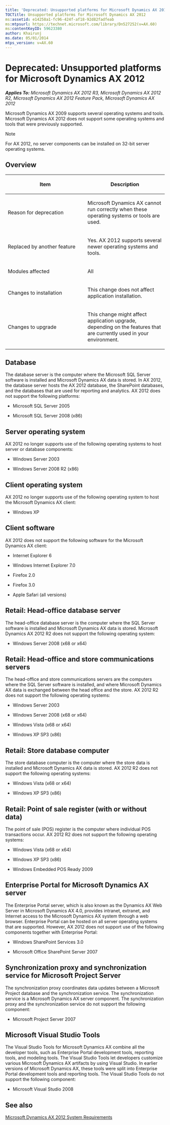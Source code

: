 ```yaml
---
title: 'Deprecated: Unsupported platforms for Microsoft Dynamics AX 2012'
TOCTitle: Unsupported platforms for Microsoft Dynamics AX 2012
ms:assetid: e14258a1-fc96-424f-af18-92d82fadfeab
ms:mtpsurl: https://technet.microsoft.com/library/Dn527252(v=AX.60)
ms:contentKeyID: 59623380
author: Khairunj
ms.date: 05/01/2014
mtps_version: v=AX.60
---
```


# Deprecated: Unsupported platforms for Microsoft Dynamics AX 2012 


_**Applies To:** Microsoft Dynamics AX 2012 R3, Microsoft Dynamics AX 2012 R2, Microsoft Dynamics AX 2012 Feature Pack, Microsoft Dynamics AX 2012_

Microsoft Dynamics AX 2009 supports several operating systems and tools. Microsoft Dynamics AX 2012 does not support some operating systems and tools that were previously supported.


> [!NOTE]
> <P>For AX 2012, no server components can be installed on 32-bit server operating systems.</P>



## Overview

<table>
<colgroup>
<col style="width: 50%" />
<col style="width: 50%" />
</colgroup>
<thead>
<tr class="header">
<th><p>Item</p></th>
<th><p>Description</p></th>
</tr>
</thead>
<tbody>
<tr class="odd">
<td><p>Reason for deprecation</p></td>
<td><p>Microsoft Dynamics AX cannot run correctly when these operating systems or tools are used.</p></td>
</tr>
<tr class="even">
<td><p>Replaced by another feature</p></td>
<td><p>Yes. AX 2012 supports several newer operating systems and tools.</p></td>
</tr>
<tr class="odd">
<td><p>Modules affected</p></td>
<td><p>All</p></td>
</tr>
<tr class="even">
<td><p>Changes to installation</p></td>
<td><p>This change does not affect application installation.</p></td>
</tr>
<tr class="odd">
<td><p>Changes to upgrade</p></td>
<td><p>This change might affect application upgrade, depending on the features that are currently used in your environment.</p></td>
</tr>
</tbody>
</table>


## Database

The database server is the computer where the Microsoft SQL Server software is installed and Microsoft Dynamics AX data is stored. In AX 2012, the database server hosts the AX 2012 database, the SharePoint databases, and the databases that are used for reporting and analytics. AX 2012 does not support the following platforms:

  - Microsoft SQL Server 2005

  - Microsoft SQL Server 2008 (x86)

## Server operating system

AX 2012 no longer supports use of the following operating systems to host server or database components:

  - Windows Server 2003

  - Windows Server 2008 R2 (x86)

## Client operating system

AX 2012 no longer supports use of the following operating system to host the Microsoft Dynamics AX client:

  - Windows XP

## Client software

AX 2012 does not support the following software for the Microsoft Dynamics AX client:

  - Internet Explorer 6

  - Windows Internet Explorer 7.0

  - Firefox 2.0

  - Firefox 3.0

  - Apple Safari (all versions)

## Retail: Head-office database server

The head-office database server is the computer where the SQL Server software is installed and Microsoft Dynamics AX data is stored. Microsoft Dynamics AX 2012 R2 does not support the following operating system:

  - Windows Server 2008 (x68 or x64)

## Retail: Head-office and store communications servers

The head-office and store communications servers are the computers where the SQL Server software is installed, and where Microsoft Dynamics AX data is exchanged between the head office and the store. AX 2012 R2 does not support the following operating systems:

  - Windows Server 2003

  - Windows Server 2008 (x68 or x64)

  - Windows Vista (x68 or x64)

  - Windows XP SP3 (x86)

## Retail: Store database computer

The store database computer is the computer where the store data is installed and Microsoft Dynamics AX data is stored. AX 2012 R2 does not support the following operating systems:

  - Windows Vista (x68 or x64)

  - Windows XP SP3 (x86)

## Retail: Point of sale register (with or without data)

The point of sale (POS) register is the computer where individual POS transactions occur. AX 2012 R2 does not support the following operating systems:

  - Windows Vista (x68 or x64)

  - Windows XP SP3 (x86)

  - Windows Embedded POS Ready 2009

## Enterprise Portal for Microsoft Dynamics AX server

The Enterprise Portal server, which is also known as the Dynamics AX Web Server in Microsoft Dynamics AX 4.0, provides intranet, extranet, and Internet access to the Microsoft Dynamics AX system through a web browser. Enterprise Portal can be hosted on all server operating systems that are supported. However, AX 2012 does not support use of the following components together with Enterprise Portal:

  - Windows SharePoint Services 3.0

  - Microsoft Office SharePoint Server 2007

## Synchronization proxy and synchronization service for Microsoft Project Server

The synchronization proxy coordinates data updates between a Microsoft Project database and the synchronization service. The synchronization service is a Microsoft Dynamics AX server component. The synchronization proxy and the synchronization service do not support the following component:

  - Microsoft Project Server 2007

## Microsoft Visual Studio Tools

The Visual Studio Tools for Microsoft Dynamics AX combine all the developer tools, such as Enterprise Portal development tools, reporting tools, and modeling tools. The Visual Studio Tools let developers customize various Microsoft Dynamics AX artifacts by using Visual Studio. In earlier versions of Microsoft Dynamics AX, these tools were split into Enterprise Portal development tools and reporting tools. The Visual Studio Tools do not support the following component:

  - Microsoft Visual Studio 2008

## See also

[Microsoft Dynamics AX 2012 System Requirements](http://www.microsoft.com/en-us/download/details.aspx?id=11094)

  


